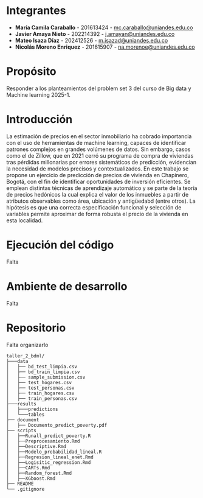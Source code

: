 # Integrantes
- **María Camila Caraballo** - 201613424 - mc.caraballo@uniandes.edu.co
- **Javier Amaya Nieto** - 202214392 - j.amayan@uniandes.edu.co
- **Mateo Isaza Díaz** - 202412526 - m.isazad@uniandes.edu.co
- **Nicolás Moreno Enriquez** - 201615907 - na.morenoe@uniandes.edu.co
# Propósito
Responder a los planteamientos del problem set 3 del curso de Big data y Machine learning 2025-1.
# Introducción

La estimación de precios en el sector inmobiliario ha cobrado importancia con el uso de herramientas de machine learning, capaces de identificar patrones complejos en grandes volúmenes de datos. Sin embargo, casos como el de Zillow, que en 2021 cerró su programa de compra de viviendas tras pérdidas millonarias por errores sistemáticos de predicción, evidencian la necesidad de modelos precisos y contextualizados. En este trabajo se propone un ejercicio de predicción de precios de vivienda en Chapinero, Bogotá, con el fin de identificar oportunidades de inversión eficientes. Se emplean distintas técnicas de aprendizaje automático y se parte de la teoría de precios hedónicos la cual explica el valor de los inmuebles a partir de atributos observables como área, ubicación y antigüedabd (entre otros). La hipótesis es que una correcta especificación funcional y selección de variables permite aproximar de forma robusta el precio de la vivienda en esta localidad.

# Ejecución del código

Falta

# Ambiente de desarrollo

Falta

# Repositorio

Falta organizarlo 

```plaintext
taller_2_bdml/
├───data
│   ├── bd_test_limpia.csv
│   ├── bd_train_limpia.csv
│   ├── sample_submission.csv
│   ├── test_hogares.csv
│   ├── test_personas.csv
│   ├── train_hogares.csv
│   ├── train_personas.csv
├───results
│   ├───predictions
│   └───tables
├── document
│   ├── Documento_predict_poverty.pdf
├── scripts
│   ├──Runall_predict_poverty.R
│   ├──Preprocesamiento.Rmd
│   ├──Descriptive.Rmd
│   ├──Modelo_probabilidad_lineal.R
│   ├──Regresion_lineal_enet.Rmd
│   ├──Logisitic_regression.Rmd
│   ├──CARTs.Rmd
│   ├──Random_forest.Rmd
│   ├──XGboost.Rmd
├── README
└── .gitignore
```
